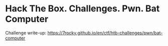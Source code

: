 # Hack The Box. Challenges. Pwn. Bat Computer

Challenge write-up: https://7rocky.github.io/en/ctf/htb-challenges/pwn/bat-computer
